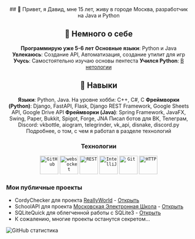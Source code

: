 <div align="center">
## 🧩 Привет, я Давид, мне 15 лет, живу в городе Москва, разработчик на Java и Python

## 🎯 Немного о себе
**Программирую уже 5-6 лет**
**Основные языки**: Python и Java
**Увлекаюсь**: Создание API, Автоматизация, создание утилит для игр
**Учусь**: Самостоятельно изучаю основы пентеста
**Учился Python**: [В нетологии](https://netology.ru/programs/fullstack-python-dev)

## 💼 Навыки
**Языки**: Python, Java. На уровне хобби: C++, C#, C
**Фреймворки (Python)**: Django, FastAPI, Flask, Django REST Framework, Google Sheets API, Google Drive API
**Фреймворки (Java)**: Spring Framework, JavaFX, Swing, Paper, Bukkit, Spigot, Forge, JNA
Писал ботов для ВК, Телеграм, Discord: vkbottle, aiogram, telegrinder, vk_api, disnake, discord.py
Подробнее, о том, с чем я работал в разделе технологий

### Технологии
</div>

<div align="center">
<code><img width="50" src="https://raw.githubusercontent.com/marwin1991/profile-technology-icons/refs/heads/main/icons/github.png" alt="GitHub" title="GitHub"/></code>
<code><img width="50" src="https://raw.githubusercontent.com/marwin1991/profile-technology-icons/refs/heads/main/icons/websocket.png" alt="websocket" title="websocket"/></code>
<code><img width="50" src="https://raw.githubusercontent.com/marwin1991/profile-technology-icons/refs/heads/main/icons/rest.png" alt="REST" title="REST"/></code>
<code><img width="50" src="https://raw.githubusercontent.com/marwin1991/profile-technology-icons/refs/heads/main/icons/intellij.png" alt="IntelliJ" title="IntelliJ"/></code>
<code><img width="50" src="https://raw.githubusercontent.com/marwin1991/profile-technology-icons/refs/heads/main/icons/git.png" alt="Git" title="Git"/></code>
<code><img width="50" src="https://raw.githubusercontent.com/marwin1991/profile-technology-icons/refs/heads/main/icons/http.png" alt="HTTP" title="HTTP"/></code>
</div>

### Мои публичные проекты
	
- CordyChecker для проекта [ReallyWorld](https://reallyworld.ru/) - [Открыть](https://github.com/DavidZhivaev/CordyChecker)
- SchoolAPI для проекта [Московская Электронная Школа](https://school.mos.ru) - [Открыть](https://github.com/DavidZhivaev/SchoolAPI)
- SQLiteQuick для облегченной работы с SQLite3 - [Открыть](https://github.com/DavidZhivaev/SQLiteQuick)
- К сожалению, многие проекты останутся секретом...

![GitHub статистика](https://github-readme-stats.vercel.app/api/top-langs/?username=DavidZhivaev&layout=compact&theme=dark)
